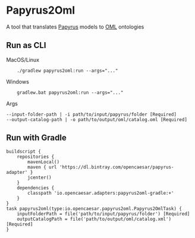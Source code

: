 # Papyrus2Oml

A tool that translates [Papyrus](https://www.eclipse.org/papyrus/) models to [OML](https://opencaesar.github.io/oml-spec) ontologies

## Run as CLI

MacOS/Linux
```
    ./gradlew papyrus2oml:run --args="..."
```
Windows
```
    gradlew.bat papyrus2oml:run --args="..."
```
Args
```
--input-folder-path | -i path/to/input/papyrus/folder [Required]
--output-catalog-path | -o path/to/output/oml/catalog.oml [Required]
```

## Run with Gradle
```
buildscript {
	repositories {
		mavenLocal()
		maven { url 'https://dl.bintray.com/opencaesar/papyrus-adapter' }
		jcenter()
	}
	dependencies {
		classpath 'io.opencaesar.adapters:papyrus2oml-gradle:+'
	}
}
task papyrus2oml(type:io.opencaesar.papyrus2oml.Papyrus2OmlTask) {
	inputFolderPath = file('path/to/input/papyrus/folder') [Required]
	outputCatalogPath = file('path/to/output/oml/catalog.xml') [Required]
}               
```